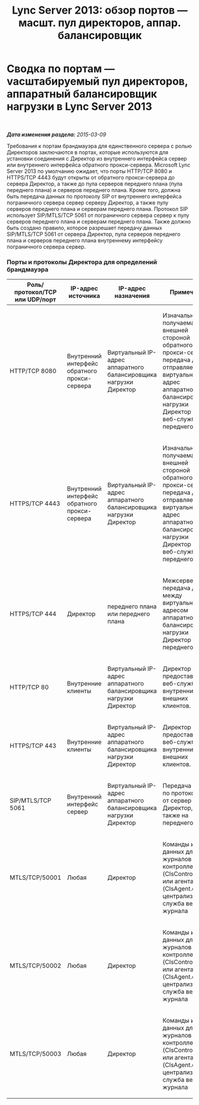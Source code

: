 ﻿---
title: "Lync Server 2013: обзор портов — масшт. пул директоров, аппар. балансировщик"
TOCTitle: Сводка по портам — vасштабируемый пул директоров, аппаратный балансировщик нагрузки
ms:assetid: 6ae2f4ac-5b64-4e45-8253-133308f5812d
ms:mtpsurl: https://technet.microsoft.com/ru-ru/library/JJ204983(v=OCS.15)
ms:contentKeyID: 49310091
ms.date: 05/19/2016
mtps_version: v=OCS.15
ms.translationtype: HT
---

# Сводка по портам — vасштабируемый пул директоров, аппаратный балансировщик нагрузки в Lync Server 2013

 

_**Дата изменения раздела:** 2015-03-09_

Требования к портам брандмауэра для единственного сервера с ролью Директоров заключаются в портах, которые используются для установки соединения с Директор из внутреннего интерфейса сервер или внутреннего интерфейса обратного прокси-сервера. Microsoft Lync Server 2013 по умолчанию ожидает, что порты HTTP/TCP 8080 и HTTPS/TCP 4443 будут открыты от обратного прокси-сервера до сервера Директор, а также до пула серверов переднего плана (пула переднего плана) и серверов переднего плана. Кроме того, должна быть передача данных по протоколу SIP от внутреннего интерфейса пограничного сервера сервер серверу Директор, а также пулу серверов переднего плана и серверам переднего плана. Протокол SIP использует SIP/MTLS/TCP 5061 от пограничного сервера сервер к пулу серверов переднего плана и серверам переднего плана. Также должно быть создано правило, которое разрешает передачу данных SIP/MTLS/TCP 5061 от сервера Директор, пула серверов переднего плана и серверов переднего плана внутреннему интерфейсу пограничного сервера сервер.

### Порты и протоколы Директора для определений брандмауэра

<table>
<colgroup>
<col style="width: 25%" />
<col style="width: 25%" />
<col style="width: 25%" />
<col style="width: 25%" />
</colgroup>
<thead>
<tr class="header">
<th>Роль/протокол/TCP или UDP/порт</th>
<th>IP-адрес источника</th>
<th>IP-адрес назначения</th>
<th>Примечания.</th>
</tr>
</thead>
<tbody>
<tr class="odd">
<td><p>HTTP/TCP 8080</p></td>
<td><p>Внутренний интерфейс обратного прокси-сервера</p></td>
<td><p>Виртуальный IP-адрес аппаратного балансировщика нагрузки Директор</p></td>
<td><p>Изначально получаемая внешней стороной обратного прокси-сервера, передача данных отправляется на виртуальный IP-адрес аппаратного балансировщика нагрузки Директор и в веб-службы переднего плана.</p></td>
</tr>
<tr class="even">
<td><p>HTTPS/TCP 4443</p></td>
<td><p>Внутренний интерфейс обратного прокси-сервера</p></td>
<td><p>Виртуальный IP-адрес аппаратного балансировщика нагрузки Директор</p></td>
<td><p>Изначально получаемая внешней стороной обратного прокси-сервера, передача данных отправляется на виртуальный IP-адрес аппаратного балансировщика нагрузки Директор и в веб-службы переднего плана.</p></td>
</tr>
<tr class="odd">
<td><p>HTTPS/TCP 444</p></td>
<td><p>Директор</p></td>
<td><p>переднего плана или переднего плана</p></td>
<td><p>Межсерверная передача данных между виртуальным IP-адресом аппаратного балансировщика нагрузки Директор и переднего плана.</p></td>
</tr>
<tr class="even">
<td><p>HTTP/TCP 80</p></td>
<td><p>Внутренние клиенты</p></td>
<td><p>Виртуальный IP-адрес аппаратного балансировщика нагрузки Директор</p></td>
<td><p>Директор предоставляет веб-службы для внутренних и внешних клиентов.</p></td>
</tr>
<tr class="odd">
<td><p>HTTPS/TCP 443</p></td>
<td><p>Внутренние клиенты</p></td>
<td><p>Виртуальный IP-адрес аппаратного балансировщика нагрузки Директор</p></td>
<td><p>Директор предоставляет веб-службы для внутренних и внешних клиентов.</p></td>
</tr>
<tr class="even">
<td><p>SIP/MTLS/TCP 5061</p></td>
<td><p>Внутренний интерфейс сервер</p></td>
<td><p>Виртуальный IP-адрес аппаратного балансировщика нагрузки Директор</p></td>
<td><p>Передача данных по протоколу SIP от сервер в Директор, а также на переднего плана.</p></td>
</tr>
<tr class="odd">
<td><p>MTLS/TCP/50001</p></td>
<td><p>Любая</p></td>
<td><p>Директор</p></td>
<td><p>Команды и сбор данных для журналов контроллера (ClsController.exe) или агента (ClsAgent.exe) централизованная служба ведения журнала</p></td>
</tr>
<tr class="even">
<td><p>MTLS/TCP/50002</p></td>
<td><p>Любая</p></td>
<td><p>Директор</p></td>
<td><p>Команды и сбор данных для журналов контроллера (ClsController.exe) или агента (ClsAgent.exe) централизованная служба ведения журнала</p></td>
</tr>
<tr class="odd">
<td><p>MTLS/TCP/50003</p></td>
<td><p>Любая</p></td>
<td><p>Директор</p></td>
<td><p>Команды и сбор данных для журналов контроллера (ClsController.exe) или агента (ClsAgent.exe) централизованная служба ведения журнала</p></td>
</tr>
</tbody>
</table>

